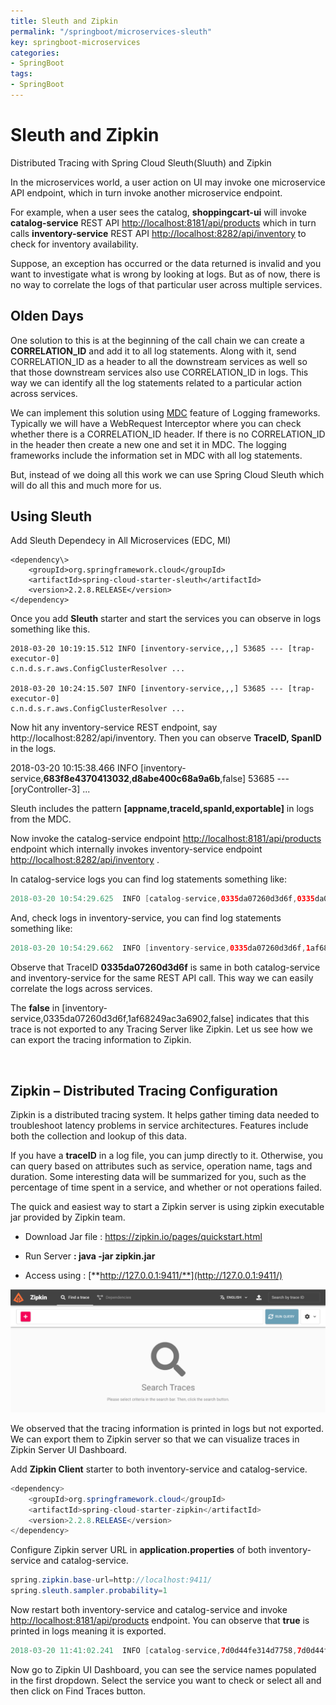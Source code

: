 ```yaml
---
title: Sleuth and Zipkin
permalink: "/springboot/microservices-sleuth"
key: springboot-microservices
categories:
- SpringBoot
tags:
- SpringBoot
---
```


# Sleuth and Zipkin

Distributed Tracing with Spring Cloud Sleuth(Sluuth) and Zipkin

In the microservices world, a user action on UI may invoke one microservice API
endpoint, which in turn invoke another microservice endpoint.

For example, when a user sees the catalog, **shoppingcart-ui** will invoke
**catalog-service** REST API <http://localhost:8181/api/products> which in turn
calls **inventory-service** REST API <http://localhost:8282/api/inventory> to
check for inventory availability.

Suppose, an exception has occurred or the data returned is invalid and you want
to investigate what is wrong by looking at logs. But as of now, there is no way
to correlate the logs of that particular user across multiple services.

## Olden Days

One solution to this is at the beginning of the call chain we can create a
**CORRELATION_ID** and add it to all log statements. Along with it, send
CORRELATION_ID as a header to all the downstream services as well so that those
downstream services also use CORRELATION_ID in logs. This way we can identify
all the log statements related to a particular action across services.

We can implement this solution using
[MDC](https://logback.qos.ch/manual/mdc.html) feature of Logging frameworks.
Typically we will have a WebRequest Interceptor where you can check whether
there is a CORRELATION_ID header. If there is no CORRELATION_ID in the header
then create a new one and set it in MDC. The logging frameworks include the
information set in MDC with all log statements.

But, instead of we doing all this work we can use Spring Cloud Sleuth which will
do all this and much more for us.

## Using Sleuth

Add Sleuth Dependecy in All Microservices (EDC, MI)

```
<dependency\>
	<groupId>org.springframework.cloud</groupId>
	<artifactId>spring-cloud-starter-sleuth</artifactId>
	<version>2.2.8.RELEASE</version>
</dependency>
```

Once you add **Sleuth** starter and start the services you can observe in logs
something like this.

```
2018-03-20 10:19:15.512 INFO [inventory-service,,,] 53685 --- [trap-executor-0]
c.n.d.s.r.aws.ConfigClusterResolver ...

2018-03-20 10:24:15.507 INFO [inventory-service,,,] 53685 --- [trap-executor-0]
c.n.d.s.r.aws.ConfigClusterResolver ...
```

Now hit any inventory-service REST endpoint, say
http://localhost:8282/api/inventory. Then you can observe **TraceID, SpanID** in
the logs.

2018-03-20 10:15:38.466 INFO
[inventory-service,**683f8e4370413032**,**d8abe400c68a9a6b**,false] 53685 ---
[oryController-3] ...

Sleuth includes the pattern **[appname,traceId,spanId,exportable]** in logs from
the MDC.


Now invoke the catalog-service endpoint <http://localhost:8181/api/products>
endpoint which internally invokes inventory-service endpoint
<http://localhost:8282/api/inventory> .

In catalog-service logs you can find log statements something like:

```java
2018-03-20 10:54:29.625  INFO [catalog-service,0335da07260d3d6f,0335da07260d3d6f,false] 53617 --- [io-8181-exec-10] ...
```

And, check logs in inventory-service, you can find log statements something
like:

```java
2018-03-20 10:54:29.662  INFO [inventory-service,0335da07260d3d6f,1af68249ac3a6902,false] 53685 --- [oryController-6] ...
```

Observe that TraceID **0335da07260d3d6f** is same in both catalog-service and
inventory-service for the same REST API call. This way we can easily correlate
the logs across services.

The **false** in [inventory-service,0335da07260d3d6f,1af68249ac3a6902,false]
indicates that this trace is not exported to any Tracing Server like Zipkin. Let
us see how we can export the tracing information to Zipkin.

<br/>


## Zipkin – Distributed Tracing Configuration

Zipkin is a distributed tracing system. It helps gather timing data needed to
troubleshoot latency problems in service architectures. Features include both
the collection and lookup of this data.

If you have a **traceID** in a log file, you can jump directly to it. Otherwise,
you can query based on attributes such as service, operation name, tags and
duration. Some interesting data will be summarized for you, such as the
percentage of time spent in a service, and whether or not operations failed.

The quick and easiest way to start a Zipkin server is using zipkin executable
jar provided by Zipkin team.

-   Download Jar file : <https://zipkin.io/pages/quickstart.html>

-   Run Server **: java -jar zipkin.jar**

-   Access using : [**http://127.0.0.1:9411/**](http://127.0.0.1:9411/)

![](media/605c6584c00d2091cbb6e6e59e9e72f2.png)

We observed that the tracing information is printed in logs but not exported. We
can export them to Zipkin server so that we can visualize traces in Zipkin
Server UI Dashboard.

Add **Zipkin Client** starter to both inventory-service and catalog-service.

```java
<dependency>
	<groupId>org.springframework.cloud</groupId>
	<artifactId>spring-cloud-starter-zipkin</artifactId>
	<version>2.2.8.RELEASE</version>
</dependency>
```

Configure Zipkin server URL in **application.properties** of both
inventory-service and catalog-service.

```java
spring.zipkin.base-url=http://localhost:9411/
spring.sleuth.sampler.probability=1
```


Now restart both inventory-service and catalog-service and invoke
<http://localhost:8181/api/products> endpoint. You can observe that **true** is
printed in logs meaning it is exported.

```java
2018-03-20 11:41:02.241  INFO [catalog-service,7d0d44fe314d7758,7d0d44fe314d7758,true] 53617 --- [nio-8181-exec-5] c.s.c.services.ProductService
```


Now go to Zipkin UI Dashboard, you can see the service names populated in the
first dropdown. Select the service you want to check or select all and then
click on Find Traces button.

